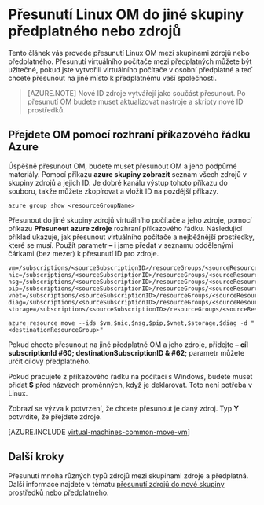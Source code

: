 <properties
    pageTitle="Přesunutí Linux OM | Microsoft Azure"
    description="Přesunutí OM Linux jiné Azure předplatné nebo skupiny prostředků v modelu nasazení Správce prostředků."
    services="virtual-machines-linux"
    documentationCenter=""
    authors="cynthn"
    manager="timlt"
    editor=""
    tags="azure-resource-manager"/>

<tags
    ms.service="virtual-machines-linux"
    ms.workload="infrastructure-services"
    ms.tgt_pltfrm="na"
    ms.devlang="na"
    ms.topic="article"
    ms.date="08/08/2016"
    ms.author="cynthn"/>

    


# <a name="move-a-linux-vm-to-another-subscription-or-resource-group"></a>Přesunutí Linux OM do jiné skupiny předplatného nebo zdrojů

Tento článek vás provede přesunutí Linux OM mezi skupinami zdrojů nebo předplatného. Přesunutí virtuálního počítače mezi předplatných můžete být užitečné, pokud jste vytvořili virtuálního počítače v osobní předplatné a teď chcete přesunout na jiné místo k předplatnému vaší společnosti.

> [AZURE.NOTE] Nové ID zdroje vytvářejí jako součást přesunout. Po přesunutí OM budete muset aktualizovat nástroje a skripty nové ID prostředků. 


## <a name="use-the-azure-cli-to-move-a-vm"></a>Přejdete OM pomocí rozhraní příkazového řádku Azure 

Úspěšně přesunout OM, budete muset přesunout OM a jeho podpůrné materiály. Pomocí příkazu **azure skupiny zobrazit** seznam všech zdrojů v skupiny zdrojů a jejich ID. Je dobré kanálu výstup tohoto příkazu do souboru, takže můžete zkopírovat a vložit ID na pozdější příkazy.

    azure group show <resourceGroupName>

Přesunout do jiné skupiny zdrojů virtuálního počítače a jeho zdroje, pomocí příkazu **Přesunout azure zdroje** rozhraní příkazového řádku. Následující příklad ukazuje, jak přesunout virtuálního počítače a nejběžnější prostředky, které se musí. Použít parametr **– i** jsme předat v seznamu oddělenými čárkami (bez mezer) k přesunutí ID pro zdroje.

    
    vm=/subscriptions/<sourceSubscriptionID>/resourceGroups/<sourceResourceGroup>/providers/Microsoft.Compute/virtualMachines/<vmName>
    nic=/subscriptions/<sourceSubscriptionID>/resourceGroups/<sourceResourceGroup>/providers/Microsoft.Network/networkInterfaces/<nicName>
    nsg=/subscriptions/<sourceSubscriptionID>/resourceGroups/<sourceResourceGroup>/providers/Microsoft.Network/networkSecurityGroups/<nsgName>
    pip=/subscriptions/<sourceSubscriptionID>/resourceGroups/<sourceResourceGroup>/providers/Microsoft.Network/publicIPAddresses/<publicIPName>
    vnet=/subscriptions/<sourceSubscriptionID>/resourceGroups/<sourceResourceGroup>/providers/Microsoft.Network/virtualNetworks/<vnetName>
    diag=/subscriptions/<sourceSubscriptionID>/resourceGroups/<sourceResourceGroup>/providers/Microsoft.Storage/storageAccounts/<diagnosticStorageAccountName>
    storage=/subscriptions/<sourceSubscriptionID>/resourceGroups/<sourceResourceGroup>/providers/Microsoft.Storage/storageAccounts/<storageAcountName>      
    
    azure resource move --ids $vm,$nic,$nsg,$pip,$vnet,$storage,$diag -d "<destinationResourceGroup>"
    
Pokud chcete přesunout na jiné předplatné OM a jeho zdroje, přidejte **– cíl subscriptionId #60; destinationSubscriptionID & #62;** parametr můžete určit cílový předplatného.

Pokud pracujete z příkazového řádku na počítači s Windows, budete muset přidat **$** před názvech proměnných, když je deklarovat. Toto není potřeba v Linux.

Zobrazí se výzva k potvrzení, že chcete přesunout je daný zdroj. Typ **Y** potvrdíte, že přejdete zdroje.
    

[AZURE.INCLUDE [virtual-machines-common-move-vm](../../includes/virtual-machines-common-move-vm.md)]

## <a name="next-steps"></a>Další kroky

Přesunutí mnoha různých typů zdrojů mezi skupinami zdroje a předplatná. Další informace najdete v tématu [přesunutí zdrojů do nové skupiny prostředků nebo předplatného](../resource-group-move-resources.md).    